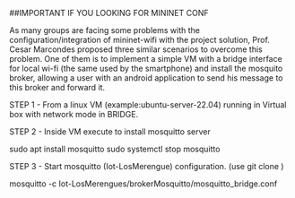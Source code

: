 ##IMPORTANT IF YOU LOOKING FOR MININET CONF

As many groups are facing some problems with the configuration/integration of mininet-wifi with the project solution, Prof. Cesar Marcondes proposed three similar scenarios to overcome this problem. One of them is to implement a simple VM with a bridge interface for local wi-fi (the same used by the smartphone) and install the mosquito broker, allowing a user with an android application to send his message to this broker and forward it.

STEP 1 - From a linux VM (example:ubuntu-server-22.04) running in Virtual box with network mode in BRIDGE.

STEP 2 - Inside VM execute to install mosquitto server

sudo apt install mosquitto
sudo systemctl stop mosquitto

STEP 3 - Start mosquitto (Iot-LosMerengue) configuration. (use git clone )

mosquitto -c Iot-LosMerengues/brokerMosquitto/mosquitto_bridge.conf
